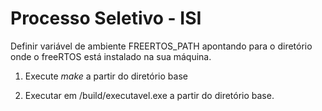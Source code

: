 # Processo Seletivo - ISI

Definir variável de ambiente FREERTOS_PATH apontando para o diretório onde o freeRTOS está instalado na sua máquina.

1. Execute _make_ a partir do diretório base

2. Executar em /build/executavel.exe a partir do diretório base.
